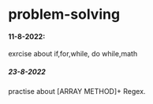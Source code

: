 # problem-solving
#### 11-8-2022:
exrcise about if,for,while, do while,math 
##### 23-8-2022
practise about [ARRAY METHOD]+ Regex.
